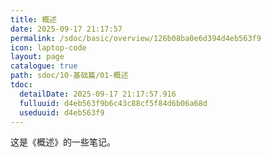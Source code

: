 ```yaml
---
title: 概述
date: 2025-09-17 21:17:57
permalink: /sdoc/basic/overview/126b08ba0e6d394d4eb563f9
icon: laptop-code
layout: page
catalogue: true
path: sdoc/10-基础篇/01-概述
tdoc:
  detailDate: 2025-09-17 21:17:57.916
  fulluuid: d4eb563f9b6c43c88cf5f84d6b06a68d
  useduuid: d4eb563f9
---
```


这是《概述》的一些笔记。
